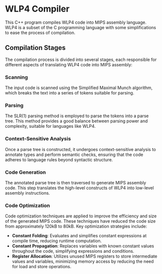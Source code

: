 # WLP4 Compiler

This C++ program compiles WLP4 code into MIPS assembly language. WLP4 is a subset of the C programming language with some simplifications to ease the process of compilation.

## Compilation Stages

The compilation process is divided into several stages, each responsible for different aspects of translating WLP4 code into MIPS assembly:

### Scanning
The input code is scanned using the Simplified Maximal Munch algorithm, which breaks the text into a series of tokens suitable for parsing.

### Parsing
The SLR(1) parsing method is employed to parse the tokens into a parse tree. This method provides a good balance between parsing power and complexity, suitable for languages like WLP4.

### Context-Sensitive Analysis
Once a parse tree is constructed, it undergoes context-sensitive analysis to annotate types and perform semantic checks, ensuring that the code adheres to language rules beyond syntactic structure.

### Code Generation
The annotated parse tree is then traversed to generate MIPS assembly code. This step translates the high-level constructs of WLP4 into low-level assembly instructions.

### Code Optimization
Code optimization techniques are applied to improve the efficiency and size of the generated MIPS code. These techniques have reduced the code size from approximately 120kB to 80kB. Key optimization strategies include:

- **Constant Folding**: Evaluates and simplifies constant expressions at compile time, reducing runtime computation.
- **Constant Propagation**: Replaces variables with known constant values throughout the code, simplifying expressions and conditions.
- **Register Allocation**: Utilizes unused MIPS registers to store intermediate values and variables, minimizing memory access by reducing the need for load and store operations.

